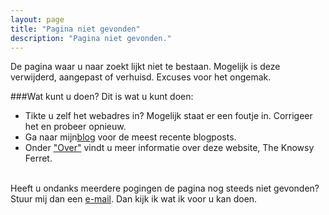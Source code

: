 ```yaml
---
layout: page
title: "Pagina niet gevonden"
description: "Pagina niet gevonden."
---  
```


De pagina waar u naar zoekt lijkt niet te bestaan. Mogelijk is deze
verwijderd, aangepast of verhuisd. Excuses voor het ongemak.

###Wat kunt u doen?
Dit is wat u kunt doen:

<ul>
<li>Tikte u zelf het webadres in? Mogelijk staat er een foutje
in. Corrigeer het en probeer opnieuw.</li>
<li>Ga naar mijn<a
href="http://theknowsyferret.github.io/articles/">blog</a> voor de meest recente blogposts.</li>
<li> Onder <a
href="http://theknowsyferret.github.io/about/">"Over"</a> vindt u meer
informatie over deze website, The Knowsy Ferret.</li>
</ul>

<script type="text/javascript">
  var GOOG_FIXURL_LANG = 'nl';
  var GOOG_FIXURL_SITE = '{{ site.url }}'
</script>
<script type="text/javascript"
  src="http://linkhelp.clients.google.com/tbproxy/lh/wm/fixurl.js">
</script>

<br>
Heeft u ondanks meerdere pogingen de pagina nog steeds niet gevonden?
Stuur mij dan een <a href="mailto:theknowsyferret@gmail.com" target="_top">e-mail</a>. Dan kijk ik wat ik voor u kan doen.







  
